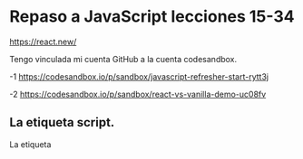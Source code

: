 # Repaso a JavaScript lecciones 15-34

https://react.new/

Tengo vinculada mi cuenta GitHub a la cuenta codesandbox.

-1 https://codesandbox.io/p/sandbox/javascript-refresher-start-rytt3j

-2 https://codesandbox.io/p/sandbox/react-vs-vanilla-demo-uc08fv

## La etiqueta script.

La etiqueta <script> en HTML se utiliza para incrustar o enlazar scripts de cliente, como JavaScript, dentro de una página web. Nosotros la usaremos para los segundo.
```
<script src="/assets/scripts/app.js"></script>
```
![image](https://github.com/user-attachments/assets/560aa670-e0f5-4eae-91e4-7c8c46434dd4)

![image](https://github.com/user-attachments/assets/de360015-55c1-4480-8518-913c9b9ea24e)

## Sobre la Sintaxis de las Funciones Flecha

Al trabajar con funciones flecha, tienes un par de “atajos de sintaxis” disponibles.

Lo más importante es que debes conocer las siguientes alternativas:

Omitir los paréntesis de la lista de parámetros

Si tu función flecha toma exactamente un parámetro, puedes omitir los paréntesis envolventes.

En lugar de

```JavaScript
(userName) => { ... }
```

puedes escribir

```JavaScript
userName => { ... }
```

Ten en cuenta:

Si tu función no toma parámetros, no debes omitir los paréntesis - () => { ... } es la única forma correcta en ese caso.

Si tu función toma más de un parámetro, tampoco debes omitir los paréntesis - userName, userAge => { ... } sería inválido, 

```JavaScript
((userName, userAge) => { ... }) es correcto.
```

Omitir las llaves del cuerpo de la función

Si tu función flecha no contiene otra lógica más que una declaración de retorno, puedes omitir las llaves y la palabra clave return.

En lugar de

```JavaScript
number => { 
  return number * 3;
}
```

puedes escribir

```JavaScript
number => number * 3;
```

El siguiente código sería inválido:

```JavaScript
number => return number * 3; // inválido porque también se debe omitir la palabra clave return
number => if (number === 2) { return 5 }; // inválido porque las declaraciones if no pueden ser retornadas
```

Caso especial: Solo devolver un objeto

Si optas por la alternativa más corta explicada en el punto 2 y estás tratando de devolver un objeto de JavaScript, podrías terminar con el siguiente código inválido:

```JavaScript
number => { age: number }; // tratando de devolver un objeto
```

Este código sería inválido porque JavaScript trata las llaves como envolventes del cuerpo de la función (no como código que crea un objeto JS).

Para “decirle” a JavaScript que se debe crear (y devolver) un objeto en su lugar, el código debe ajustarse así:

```JavaScript
number => ({ age: number }); // envolviendo el objeto en paréntesis adicionales
```

Al envolver el objeto y sus llaves con un par adicional de paréntesis, JavaScript entiende que las llaves no están allí para definir el cuerpo de la función, sino para crear un objeto. Por lo tanto, ese objeto se devuelve.


## findIndex

La función **findIndex** busca el índice del elemento 'ajedrez' en el array. En este caso, 'ajedrez' está en el índice 1, por lo que index será 1 y se imprimirá 1.

```
const hobbies = ['futbol','ajedrez','bici'];
console.log(hobbies[2]);

hobbies.push('reading');
console.log(hobbies);

const index = hobbies.findIndex((item) => {
    return item === 'ajedrez';
});
console.log(index);
```

```
const index = hobbies.findIndex((item) => item === 'ajedrez');
```

## map

Aquí, la función map se utiliza para crear un nuevo array llamado editedHobbies. La función map aplica la función proporcionada a cada elemento del array hobbies. En este caso, la función toma cada item del array hobbies y le añade un signo de exclamación ('!'). Así, cada elemento del nuevo array editedHobbies será el correspondiente elemento de hobbies con un '!' añadido al final.

```
const editedHobbies = hobbies.map((item) => item + '!');
console.log(editedHobbies)
```

Aquí, la función map se utiliza para crear un nuevo array llamado editedHobbies2. La función map aplica la función proporcionada a cada elemento del array hobbies. En este caso, la función toma cada item del array hobbies y lo transforma en un objeto con una propiedad text cuyo valor es el item. Así, cada elemento del nuevo array editedHobbies2 será un objeto con una propiedad text.
```
const editedHobbies2 = hobbies.map((item) => ({text: item}));
console.log(editedHobbies)
```

